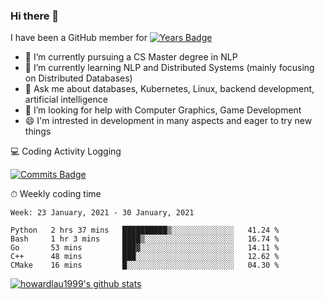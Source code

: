 ### Hi there 👋
I have been a GitHub member for [![Years Badge](https://badges.pufler.dev/years/howardlau1999)](https://badges.pufler.dev)

- 🔭 I’m currently pursuing a CS Master degree in NLP
- 🌱 I’m currently learning NLP and Distributed Systems (mainly focusing on Distributed Databases)
- 💬 Ask me about databases, Kubernetes, Linux, backend development, artificial intelligence
- 🤔 I’m looking for help with Computer Graphics, Game Development
- 😄 I'm intrested in development in many aspects and eager to try new things

<!--
**howardlau1999/howardlau1999** is a ✨ _special_ ✨ repository because its `README.md` (this file) appears on your GitHub profile.

Here are some ideas to get you started:
- 👯 I’m looking to collaborate on ...
- 🤔 I’m looking for help with ...
- 📫 How to reach me: ...
- 😄 Pronouns: ...
- ⚡ Fun fact: ...
-->

💻 Coding Activity Logging

[![Commits Badge](https://badges.pufler.dev/commits/weekly/howardlau1999)](https://badges.pufler.dev)

⏱ Weekly coding time
<!-- Generated By https://github.com/athul/waka-readme -->
<!--START_SECTION:waka-->
```text
Week: 23 January, 2021 - 30 January, 2021

Python   2 hrs 37 mins   ██████████▒░░░░░░░░░░░░░░   41.24 % 
Bash     1 hr 3 mins     ████▒░░░░░░░░░░░░░░░░░░░░   16.74 % 
Go       53 mins         ███▓░░░░░░░░░░░░░░░░░░░░░   14.11 % 
C++      48 mins         ███░░░░░░░░░░░░░░░░░░░░░░   12.62 % 
CMake    16 mins         █░░░░░░░░░░░░░░░░░░░░░░░░   04.30 % 
```
<!--END_SECTION:waka-->

[![howardlau1999's github stats](https://github-readme-stats.vercel.app/api?username=howardlau1999)](https://github.com/anuraghazra/github-readme-stats)

<!--[![Top Langs](https://github-readme-stats.vercel.app/api/top-langs/?username=howardlau1999&layout=compact)](https://github.com/anuraghazra/github-readme-stats)-->
